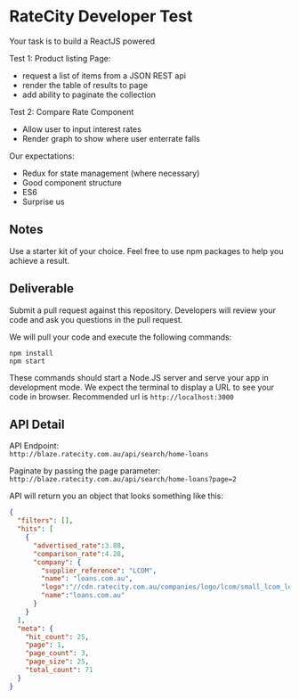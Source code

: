 # RateCity Developer Test

Your task is to build a ReactJS powered 

Test 1: 
Product listing Page:
- request a list of items from a JSON REST api
- render the table of results to page
- add ability to paginate the collection

Test 2:
Compare Rate Component
- Allow user to input interest rates
- Render graph to show where user enterrate falls

Our expectations:
- Redux for state management (where necessary)
- Good component structure
- ES6
- Surprise us

## Notes
Use a starter kit of your choice.
Feel free to use npm packages to help you achieve a result.

## Deliverable
Submit a pull request against this repository. Developers will review your code and ask you questions in the pull request.

We will pull your code and execute the following commands:
```
npm install
npm start
```
These commands should start a Node.JS server and serve your app in development mode. We expect the terminal to display a URL to see your code in browser. Recommended url is `http://localhost:3000`

## API Detail

API Endpoint:<br />
`http://blaze.ratecity.com.au/api/search/home-loans`

Paginate by passing the page parameter:<br />
`http://blaze.ratecity.com.au/api/search/home-loans?page=2`

API will return you an object that looks something like this:
```json
{
  "filters": [],
  "hits": [
    {
      "advertised_rate":3.88,
      "comparison_rate":4.28,
      "company": {
        "supplier_reference": "LCOM",
        "name": "loans.com.au",
        "logo":"//cdn.ratecity.com.au/companies/logo/lcom/small_lcom_logo.png",
        "name":"loans.com.au"
      }
    }
  ],
  "meta": {
    "hit_count": 25,
    "page": 1,
    "page_count": 3,
    "page_size": 25,
    "total_count": 71
  }
}
```
